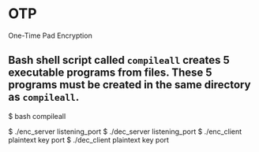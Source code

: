 # OTP
One-Time Pad Encryption

## Bash shell script called ```compileall``` creates 5 executable programs from files. These 5 programs must be created in the same directory as ```compileall```. 
$ bash compileall

$ ./enc_server listening_port
$ ./dec_server listening_port
$ ./enc_client plaintext key port
$ ./dec_client plaintext key port
